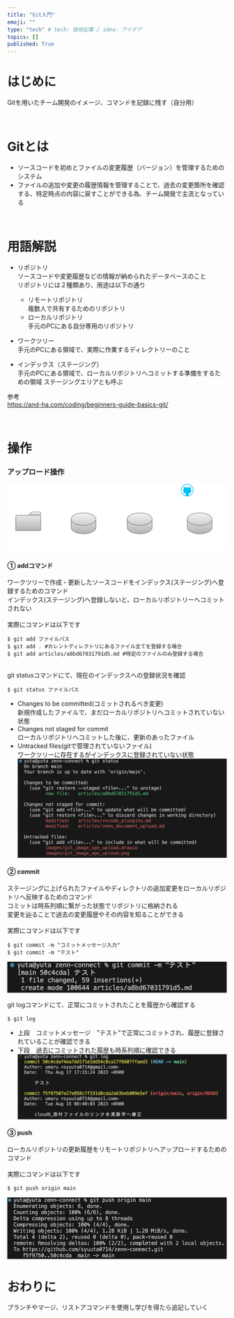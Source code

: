 ```yaml
---
title: "Git入門"
emoji: ""
type: "tech" # tech: 技術記事 / idea: アイデア
topics: []
published: True
---
```


# はじめに　
Gitを用いたチーム開発のイメージ、コマンドを記録に残す（自分用）  
  
<br>

# Gitとは
* ソースコードを初めとファイルの変更履歴（バージョン）を管理するためのシステム
* ファイルの追加や変更の履歴情報を管理することで、過去の変更箇所を確認する、特定時点の内容に戻すことができる為、チーム開発で主流となっている

<br>

# 用語解説
* リポジトリ  
ソースコードや変更履歴などの情報が納められたデータベースのこと  
リポジトリには２種類あり、用途は以下の通り
    * リモートリポジトリ  
    複数人で共有するためのリポジトリ
    * ローカルリポジトリ  
    手元のPCにある自分専用のリポジトリ

* ワークツリー  
手元のPCにある領域で、実際に作業するディレクトリーのこと

* インデックス（ステージング）  
手元のPCにある領域で、ローカルリポジトリへコミットする準備をするための領域
ステージングエリアとも呼ぶ

参考  
https://and-ha.com/coding/beginners-guide-basics-git/

<br>

# 操作
### アップロード操作　　
![](../images/git_image_ope_upload.png)

#### ① addコマンド  
ワークツリーで作成・更新したソースコードをインデックス(ステージング)へ登録するためのコマンド  
インデックス(ステージング)へ登録しないと、ローカルリポジトリーへコミットされない  
<br>
実際にコマンドは以下です  

```
$ git add ファイルパス
$ git add . #カレントディレクトリにあるファイル全てを登録する場合
$ git add articles/a8bd67031791d5.md #特定のファイルのみ登録する場合
```
<br>
git statusコマンドにて、現在のインデックスへの登録状況を確認  

```
$ git status ファイルパス
```
* Changes to be committed(コミットされるべき変更)  
新規作成したファイルで、まだローカルリポジトリへコミットされていない状態
* Changes not staged for commit  
ローカルリポジトリへコミットした後に、更新のあったファイル
* Untracked files(gitで管理されていないファイル)  
ワークツリーに存在するがインデックスに登録されていない状態
![Alt text](../images/git_status.png)


#### ② commit
ステージングに上げられたファイルやディレクトリの追加変更をローカルリポジトリへ反映するためのコマンド  
コミットは時系列順に繋がった状態でリポジトリに格納される  
変更を辿ることで過去の変更履歴やその内容を知ることができる  
<br>
実際にコマンドは以下です  

```
$ git commit -m "コミットメッセージ入力"
$ git commit -m "テスト"
```

![Alt text](../images/git_commit.png)

git logコマンドにて、正常にコミットされたことを履歴から確認する

```
$ git log
```
* 上段　コミットメッセージ　"テスト"で正常にコミットされ、履歴に登録されていることが確認できる  
* 下段　過去にコミットされた履歴も時系列順に確認できる  
![Alt text](../images/git_log.png)


#### ③ push
ローカルリポジトリの更新履歴をリモートリポジトリへアップロードするためのコマンド  
<br>
実際にコマンドは以下です  

```
$ git push origin main
```
![Alt text](../images/git_push.png)

# おわりに
ブランチやマージ、リストアコマンドを使用し学びを得たら追記していく
